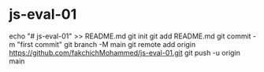 # js-eval-01
echo "# js-eval-01" >> README.md
git init
git add README.md
git commit -m "first commit"
git branch -M main
git remote add origin https://github.com/fakchichMohammed/js-eval-01.git
git push -u origin main